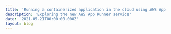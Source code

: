 ```yaml
---
title: 'Running a containerized application in the cloud using AWS App Runner'
description: 'Exploring the new AWS App Runner service'
date: '2021-05-21T00:00:00.000Z'
layout: blog
---
```


<script context="module">
	export const hydrate = false;
    export const prerender = true;
</script>

<script>
    import Title from "../../components/PageTitle.svelte"
</script>

<Title {title} />

# {title}

I've been pretty deep in the cloud space for a few weeks now, researching different topics related to system design and playing around with different AWS services. So far I've been playing around with containers and figuring out ways I could deploy a simple containerized application to the cloud without much fuss. I've found AWS Elastic Container Service and AWS Elastic Kubernetes Service (more on kubernetes in another blog post, I've been having fun learning about it) but those are more for managing clusters of containers than just being able to deploy something simple and small. I've also looked at AWS Elastic Beanstalk and while it is possible to deploy docker containers through that service I haven't had much luck doing it through the UI or the Elastic Beanstalk CLI.

## Enter AWS App Runner

This was actually just released a few days ago and is pretty much exactly what I needed for the application I wanted to run. It is pretty similar to Elastic Beanstalk in some ways but with Elastic Beanstalk there are still some things you need to configure yourself like SSL for example whereas with App Runner that's already ready and configured for you. You can simply upload a docker image to your AWS Container registry or link your github repository and any time the image is updated or new code is pushed it'll re-run the build process and deploy your application (automatic deployments are opt-in and a flat $1/month). There are some costs associated with provisioned / active instances + the amount of RAM and CPU you choose and you're billed by the hour but the cost is pretty low and depends on how much traffic your application is getting.

## Deploying an application to App Runner

In these next few screenshots I'll show going from a simple node application to a deployed version in App Runner. I will be using docker to deploy so if you don't already have it installed and would like to follow along I'd suggest doing that now.

### Bootstrapping our application

So, you've decided to feed your hotwheels addiction by making an application to trade hotwheels with other enthusiasts. Great idea! First we'll need to install some dependencies.

```bash
mkdir hotwheels-trading-app && cd hotwheels-trading-app
npm init -y
npm install express
```

With our dependencies installed we can now start adding some code!

```javascript
// index.js
const express = require('express');
const app = express();

app.get('/', (_, response) => {
	response.status(200).json({
		data: {
			message: 'Welcome to my hotwheels app!'
		}
	});
});

app.listen(4000, () => console.log('App running!'));
```

Beautiful, ain't it? You can test it out by running `node index.js` and navigating to `http://localhost:4000`.

Next we'll containerize the application. Create a Dockerfile and add this to it.

```bash
FROM node:alpine

WORKDIR /app

COPY package*.json /app/

RUN npm install

COPY . /app/

CMD ["node", "index.js"]
```

Then build the image.

```bash
docker build -t hotwheels-app:latest .
```

Then test it locally to make sure everything is still working.

```bash
docker run --name hotwheels-app -p 4000:4000 -d hotwheels-app:latest
```

You should be able to navigate to the same URL that we used before and see the same message. Alright cool, we've finished setting up our nifty application and now we want to get it to the public.

### Uploading the image to AWS Elastic Container Registry

In the AWS console navigate over to the Elastic Container Registry

![AWS Console search results](https://www.datocms-assets.com/44755/1621569095-console.png)

Then click create repository

![Image of the AWS ECR main screen](https://www.datocms-assets.com/44755/1621569099-ecr1.png)

You can just leave all the settings to default (I chose to turn scanning on just so it checks for vulnerabilites but for this you don't need to turn it on)

![Image of AWS ECR create repository page](https://www.datocms-assets.com/44755/1621569102-ecr2.png)

Once the repository is created you should see it in the list on the main screen, click the repository name then in the top right click "View push commands". Copy and execute the commands one by one to push your image to the repository. After you're done you should see your image in the repository (click the refresh button if you don't).

![Image of docker container in the ECR repository](https://www.datocms-assets.com/44755/1621569528-ecr4.png)

That's all that needs to be done for the docker image side of things. The last step would be to get everything set up in App Runner.

### Deploying our cool new app 🚀

In the AWS console head over to AWS App runner.

![Image of AWS console](https://www.datocms-assets.com/44755/1621571455-runner1.png)

Some more things App Runner includes out of the box are
load balancing, auto-scaling and monitoring via cloud watch and since you're already in the AWS ecosystem you can make use of the many other services they offer.

Click "Create an App Runner service" to get started. In the first step you're prompted with a few different options. We'll be using the docker image we uploaded to ECR so keep the repository type "Container registry" selected. The provider you can leave default also since we uploaded our image to a private repository but if you wanted to you could use public also so as long your image is in a public respository.

![Image of App Runner create service page](https://www.datocms-assets.com/44755/1621571459-runner2.png)

For the docker image click browse and select the hotwheels-app from the dropdown and then click continue.

![Image of selecting docker image for App Runner](https://www.datocms-assets.com/44755/1621571463-runner3.png)

For deployment settings you have the option between manual and automatic. As a reminder, **automatic deployments do cost money** ($1/month) so keep that in mind if you do select it. For this example I will but will also delete the application right after I am done as I don't think it incurs a cost.

For step two all you need to do is give the application a name and fill out the port number. In this step you're also able to customize the auto-scaling settings, you can set minimum and maximum instances as well as the amount of concurrent requests your application should reach before adding more instances.

![Image of step two of App Runner settings](https://www.datocms-assets.com/44755/1621571466-runner4.png)

Step three is just reviewing your configurations but you can also edit anything here if you wanted to. After you're done reviewing just click "create & deploy" and wait for your application to be created.

### Aside

As of 05/20/2021 creating a service role is a bit bugged and you'll get an error the first time you use App Runner when you get to the 3rd step. What I did was select "create service role" then fill out the information until the end then click create & deploy. You may or may not get an error depending on if it's fixed or not but if it isn't all you have to do is go back to step one and select "use existing role" and select the app runner role from the list then try deploying again.

If everything goes well you should see a message saying the deployment was successful and there is a link provided under "default domain" to view your newly deployed application! Remember to tear down the environment after playing around with it also!

## Conclusion

I think App Runner is pretty neat and I may use it in the future to host an application. Another free alternative would be Heroku but if you're looking for something equivalent in the AWS space this is it. I'd suggest to keep poking around and taking a look at the [pricing](https://aws.amazon.com/apprunner/pricing/) breakdown and find which configuration fits for you.
